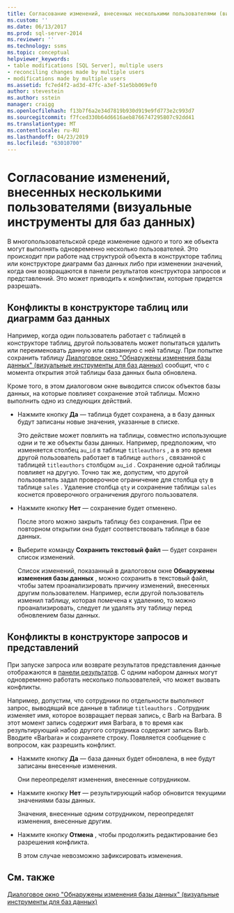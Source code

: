 ```yaml
---
title: Согласование изменений, внесенных несколькими пользователями (визуальные инструменты для баз данных) | Документация Майкрософт
ms.custom: ''
ms.date: 06/13/2017
ms.prod: sql-server-2014
ms.reviewer: ''
ms.technology: ssms
ms.topic: conceptual
helpviewer_keywords:
- table modifications [SQL Server], multiple users
- reconciling changes made by multiple users
- modifications made by multiple users
ms.assetid: fc7ed4f2-ad3d-47fc-a3ef-51e5bb069ef0
author: stevestein
ms.author: sstein
manager: craigg
ms.openlocfilehash: f13b7f6a2e34d7819b930d919e9fd773e2c993d7
ms.sourcegitcommit: f7fced330b64d6616aeb8766747295807c92dd41
ms.translationtype: MT
ms.contentlocale: ru-RU
ms.lasthandoff: 04/23/2019
ms.locfileid: "63010700"
---
```

# <a name="reconcile-changes-made-by-multiple-users-visual-database-tools"></a>Согласование изменений, внесенных несколькими пользователями (визуальные инструменты для баз данных)
  В многопользовательской среде изменение одного и того же объекта могут выполнять одновременно несколько пользователей. Это происходит при работе над структурой объекта в конструкторе таблиц или конструкторе диаграмм баз данных либо при изменении значений, когда они возвращаются в панели результатов конструктора запросов и представлений. Это может приводить к конфликтам, которые придется разрешать.  
  
## <a name="conflicts-in-the-table-or-database-diagram-designers"></a>Конфликты в конструкторе таблиц или диаграмм баз данных  
 Например, когда один пользователь работает с таблицей в конструкторе таблиц, другой пользователь может попытаться удалить или переименовать данную или связанную с ней таблицу. При попытке сохранить таблицу [Диалоговое окно "Обнаружены изменения базы данных" (визуальные инструменты для баз данных)](visual-database-tools.md) сообщит, что с момента открытия этой таблицы база данных была обновлена.  
  
 Кроме того, в этом диалоговом окне выводится список объектов базы данных, на которые повлияет сохранение этой таблицы. Можно выполнить одно из следующих действий.  
  
-   Нажмите кнопку **Да** — таблица будет сохранена, а в базу данных будут записаны новые значения, указанные в списке.  
  
     Это действие может повлиять на таблицы, совместно использующие одни и те же объекты базы данных. Например, предположим, что изменяется столбец `au`_`id` в таблице `titleauthors` , а в это время другой пользователь работает в таблице `authors` , связанной с таблицей `titleauthors` столбцом `au`\_`id` . Сохранение одной таблицы повлияет на другую. Точно так же, допустим, что другой пользователь задал проверочное ограничение для столбца `qty` в таблице `sales` . Удаление столбца `qty` и сохранение таблицы `sales` коснется проверочного ограничения другого пользователя.  
  
-   Нажмите кнопку **Нет** — сохранение будет отменено.  
  
     После этого можно закрыть таблицу без сохранения. При ее повторном открытии она будет соответствовать таблице в базе данных.  
  
-   Выберите команду **Сохранить текстовый файл** — будет сохранен список изменений.  
  
     Список изменений, показанный в диалоговом окне **Обнаружены изменения базы данных** , можно сохранить в текстовый файл, чтобы затем проанализировать причину изменений, внесенных другим пользователем. Например, если другой пользователь изменил таблицу, которая помечена к удалению, то можно проанализировать, следует ли удалять эту таблицу перед обновлением базы данных.  
  
## <a name="conflicts-in-the-query-and-view-designer"></a>Конфликты в конструкторе запросов и представлений  
 При запуске запроса или возврате результатов представления данные отображаются в [панели результатов](results-pane-visual-database-tools.md). С одним набором данных могут одновременно работать несколько пользователей, что может вызвать конфликты.  
  
 Например, допустим, что сотрудники по отдельности выполняют запрос, выводящий все данные в таблице `titleauthors` . Сотрудник изменяет имя, которое возвращает первая запись, с Barb на Barbara. В этот момент запись содержит имя Barbara, в то время как результирующий набор другого сотрудника содержит запись Barb. Вводите «Barbara» и сохраняете строку. Появляется сообщение с вопросом, как разрешить конфликт.  
  
-   Нажмите кнопку **Да** — база данных будет обновлена, в нее будут записаны внесенные изменения.  
  
     Они переопределят изменения, внесенные сотрудником.  
  
-   Нажмите кнопку **Нет** — результирующий набор обновится текущими значениями базы данных.  
  
     Значения, внесенные одним сотрудником, переопределят изменения, внесенные другим.  
  
-   Нажмите кнопку **Отмена** , чтобы продолжить редактирование без разрешения конфликта.  
  
     В этом случае невозможно зафиксировать изменения.  
  
## <a name="see-also"></a>См. также  
 [Диалоговое окно "Обнаружены изменения базы данных" (визуальные инструменты для баз данных)](visual-database-tools.md)  
  
  
